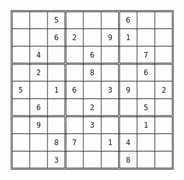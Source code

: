 	
	╔═══╤═══╤═══╦═══╤═══╤═══╦═══╤═══╤═══╗
	║   │   │ 5 ║   │   │   ║ 6 │   │   ║
	╟───┼───┼───╫───┼───┼───╫───┼───┼───╢
	║   │   │ 6 ║ 2 │   │ 9 ║ 1 │   │   ║
	╟───┼───┼───╫───┼───┼───╫───┼───┼───╢
	║   │ 4 │   ║   │ 6 │   ║   │ 7 │   ║
	╠═══╪═══╪═══╬═══╪═══╪═══╬═══╪═══╪═══╣
	║   │ 2 │   ║   │ 8 │   ║   │ 6 │   ║
	╟───┼───┼───╫───┼───┼───╫───┼───┼───╢
	║ 5 │   │ 1 ║ 6 │   │ 3 ║ 9 │   │ 2 ║
	╟───┼───┼───╫───┼───┼───╫───┼───┼───╢
	║   │ 6 │   ║   │ 2 │   ║   │ 5 │   ║
	╠═══╪═══╪═══╬═══╪═══╪═══╬═══╪═══╪═══╣
	║   │ 9 │   ║   │ 3 │   ║   │ 1 │   ║
	╟───┼───┼───╫───┼───┼───╫───┼───┼───╢
	║   │   │ 8 ║ 7 │   │ 1 ║ 4 │   │   ║
	╟───┼───┼───╫───┼───┼───╫───┼───┼───╢
	║   │   │ 3 ║   │   │   ║ 8 │   │   ║
	╚═══╧═══╧═══╩═══╧═══╧═══╩═══╧═══╧═══╝